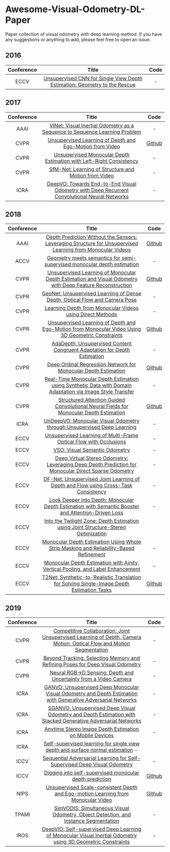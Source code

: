 <!--
 * @Author: Yao Lu
 * @Date: 2019-12-23 17:01:24
 * @Description: Paper collection of visual odometry with deep learning method.
 -->
# Awesome-Visual-Odometry-DL-Paper

Paper collection of visual odometry with deep learning method. If you have any suggestions or anything to add, please feel free to open an issue.

## 2016
|Conference| Title | Code |
|:-:|:-:|:-:|
| ECCV | [Unsupervised CNN for Single View Depth Estimation: Geometry to the Rescue](https://arxiv.org/pdf/1603.04992.pdf) | - |

## 2017
|Conference| Title | Code |
|:-:|:-:|:-:|
| AAAI | [VINet: Visual Inertial Odometry as a Sequence to Sequence Learning Problem](https://arxiv.org/pdf/1701.08376.pdf.pdf) | - |
| CVPR | [Unsupervised Learning of Depth and Ego-Motion from Video](https://arxiv.org/pdf/1704.07813.pdf) | [Github](https://github.com/tinghuiz/SfMLearner) |
| CVPR | [Unsupervised Monocular Depth Estimation with Left-Right Consistency](https://arxiv.org/pdf/1609.03677.pdf) | - |
| CVPR | [SfM-Net: Learning of Structure and Motion from Video](https://arxiv.org/pdf/1704.07804.pdf) | - |
| ICRA | [DeepVO: Towards End-to-End Visual Odometry with Deep Recurrent Convolutional Neural Networks](https://arxiv.org/pdf/1709.08429.pdf) | - |

## 2018
|Conference| Title | Code |
|:-:|:-:|:-:|
| AAAI | [Depth Prediction Without the Sensors: Leveraging Structure for Unsupervised Learning from Monocular Videos](https://arxiv.org/pdf/1811.06152.pdf) | [Github](https://github.com/tensorflow/models/tree/master/research/struct2depth)
| ACCV | [Geometry meets semantics for semi-supervised monocular depth estimation](https://arxiv.org/pdf/1810.04093.pdf)| - |
| CVPR | [Unsupervised Learning of Monocular Depth Estimation and Visual Odometry with Deep Feature Reconstruction](https://arxiv.org/pdf/1803.03893.pdf) | [Github](https://github.com/Huangying-Zhan/Depth-VO-Feat) |
| CVPR | [GeoNet: Unsupervised Learning of Dense Depth, Optical Flow and Camera Pose](https://arxiv.org/pdf/1803.02276.pdf) | - |
| CVPR | [Learning Depth from Monocular Videos using Direct Methods](https://arxiv.org/pdf/1712.00175.pdf)|  - |
| CVPR| [Unsupervised Learning of Depth and Ego-Motion from Monocular Video Using 3D Geometric Constraints](https://arxiv.org/pdf/1802.05522.pdf) | [Github](https://github.com/tensorflow/models/tree/master/research/vid2depth) |
| CVPR | [AdaDepth: Unsupervised Content Congruent Adaptation for Depth Estimation](https://arxiv.org/pdf/1803.01599.pdf) | - |
| CVPR | [Deep Ordinal Regression Network for Monocular Depth Estimation](https://arxiv.org/pdf/1806.02446.pdf) | [Github](https://github.com/hufu6371/DORN) |
| CVPR | [Real-Time Monocular Depth Estimation using Synthetic Data with Domain Adaptation via Image Style Transfer](http://breckon.eu/toby/publications/papers/abarghouei18monocular.pdf) | - |
| CVPR | [Structured Attention Guided Convolutional Neural Fields for Monocular Depth Estimation](http://openaccess.thecvf.com/content_cvpr_2018/papers/Xu_Structured_Attention_Guided_CVPR_2018_paper.pdf) | [Github](https://github.com/danxuhk/StructuredAttentionDepthEstimation) |
| ICRA | [UnDeepVO: Monocular Visual Odometry through Unsupervised Deep Learning](https://arxiv.org/pdf/1709.06841.pdf) | - |
| ECCV | [Unsupervised Learning of Multi-Frame Optical Flow with Occlusions](http://www.cvlibs.net/publications/Janai2018ECCV.pdf) | - |
| ECCV | [VSO: Visual Semantic Odometry](https://demuc.de/papers/lianos2018vso.pdf) | - |
| ECCV | [Deep Virtual Stereo Odometry: Leveraging Deep Depth Prediction for Monocular Direct Sparse Odometry](https://arxiv.org/pdf/1807.02570.pdf) | - |
| ECCV | [DF-Net: Unsupervised Joint Learning of Depth and Flow using Cross-Task Consistency](https://arxiv.org/pdf/1809.01649.pdf) | - |
| ECCV | [Look Deeper into Depth: Monocular Depth Estimation with Semantic Booster and Attention-Driven Loss](http://www.cs.cityu.edu.hk/~rynson/papers/eccv18b.pdf) | - |
| ECCV | [Into the Twilight Zone: Depth Estimation using Joint Structure-Stereo Optimization](http://openaccess.thecvf.com/content_ECCV_2018/papers/Aashish_Sharma_Into_the_Twilight_ECCV_2018_paper.pdf) |
| ECCV | [Monocular Depth Estimation Using Whole Strip Masking and Reliability-Based Refinement](http://openaccess.thecvf.com/content_ECCV_2018/papers/Minhyeok_Heo_Monocular_Depth_Estimation_ECCV_2018_paper.pdf) | - |
| ECCV | [ Monocular Depth Estimation with Ainity, Vertical Pooling, and Label Enhancement](http://openaccess.thecvf.com/content_ECCV_2018/papers/YuKang_Gan_Monocular_Depth_Estimation_ECCV_2018_paper.pdf) | - |
| ECCV | [T2Net: Synthetic-to-Realistic Translation for Solving Single-Image Depth Estimation Tasks](https://arxiv.org/pdf/1808.01454.pdf) | [Github](https://github.com/lyndonzheng/Synthetic2Realistic) |


## 2019
|Conference| Title | Code |
|:-:|:-:|:-:|
| CVPR | [Competitive Collaboration: Joint Unsupervised Learning of Depth, Camera Motion, Optical Flow and Motion Segmentation](https://arxiv.org/pdf/1805.09806.pdf) | - |
| CVPR | [Beyond Tracking: Selecting Memory and Refining Poses for Deep Visual Odometry](https://arxiv.org/pdf/1904.01892.pdf) | - |
| CVPR | [Neural RGB→D Sensing: Depth and Uncertainty from a Video Camera](https://arxiv.org/pdf/1901.02571.pdf) | - |
| ICRA | [GANVO: Unsupervised Deep Monocular Visual Odometry and Depth Estimation with Generative Adversarial Networks](https://arxiv.org/pdf/1809.05786.pdf) | - |
| ICRA | [SGANVO: Unsupervised Deep Visual Odometry and Depth Estimation with Stacked Generative Adversarial Networks](https://arxiv.org/pdf/1906.08889.pdf) | - |
| ICRA | [Anytime Stereo Image Depth Estimation on Mobile Devices](https://arxiv.org/pdf/1810.11408.pdf) | - |
| ICRA | [Self-supervised learning for single view depth and surface normal estimation](https://arxiv.org/pdf/1903.00112.pdf) - |
| ICCV | [Sequential Adversarial Learning for Self-Supervised Deep Visual Odometry](https://arxiv.org/pdf/1908.08704.pdf) | - |
| ICCV | [Digging into self-supervised monocular depth prediction](https://arxiv.org/pdf/1806.01260.pdf) | [Github](https://github.com/nianticlabs/monodepth2) | 
| NIPS | [Unsupervised Scale-consistent Depth and Ego-motion Learning from Monocular Video](https://arxiv.org/pdf/1908.10553.pdf) | [Github](https://github.com/JiawangBian/SC-SfMLearner-Release) |
| TPAMI | [SimVODIS: Simultaneous Visual Odometry, Object Detection, and Instance Segmentation](https://arxiv.org/pdf/1911.05939.pdf) | - |
| IROS | [DeepVIO: Self-supervised Deep Learning of Monocular Visual Inertial Odometry using 3D Geometric Constraints](https://arxiv.org/pdf/1906.11435.pdf) | - |
